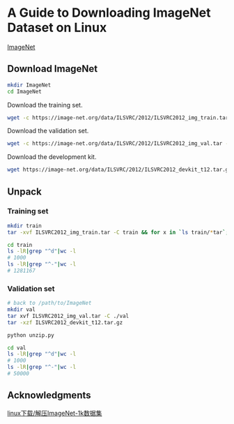 # A Guide to Downloading ImageNet Dataset on Linux

[ImageNet](https://www.image-net.org)

## Download ImageNet

```bash
mkdir ImageNet
cd ImageNet
```

Download the training set.

```bash
wget -c https://image-net.org/data/ILSVRC/2012/ILSVRC2012_img_train.tar --no-check-certificate
```

Download the validation set.

```bash
wget -c https://image-net.org/data/ILSVRC/2012/ILSVRC2012_img_val.tar --no-check-certificate
```

Download the development kit.

```bash
wget https://image-net.org/data/ILSVRC/2012/ILSVRC2012_devkit_t12.tar.gz --no-check-certificate
```

## Unpack

### Training set

```bash
mkdir train
tar -xvf ILSVRC2012_img_train.tar -C train && for x in `ls train/*tar`; do fn=train/`basename $x .tar`; mkdir $fn; tar -xvf $x -C $fn; rm -f $fn.tar; done
```

```bash
cd train
ls -lR|grep "^d"|wc -l
# 1000
ls -lR|grep "^-"|wc -l
# 1281167
```

### Validation set

```bash
# back to /path/to/ImageNet
mkdir val
tar xvf ILSVRC2012_img_val.tar -C ./val
tar -xzf ILSVRC2012_devkit_t12.tar.gz
```

```bash
python unzip.py
```

```bash
cd val
ls -lR|grep "^d"|wc -l
# 1000
ls -lR|grep "^-"|wc -l
# 50000
```

## Acknowledgments

[linux下载/解压ImageNet-1k数据集](https://blog.csdn.net/qq_45588019/article/details/125642466)

